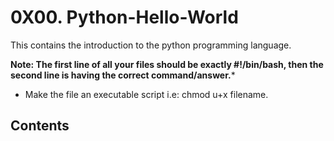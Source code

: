 # 0X00. Python-Hello-World

This contains the introduction to the python programming language.

 **Note: The first line of all your files should be exactly #!/bin/bash, then the second line is having the correct command/answer.***

* Make the file an executable script i.e: chmod u+x filename.

## Contents


